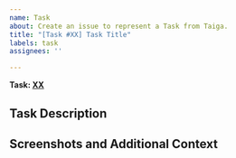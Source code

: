 ```yaml
---
name: Task
about: Create an issue to represent a Task from Taiga.
title: "[Task #XX] Task Title"
labels: task
assignees: ''

---
```


<!-- Replace the XX here with the number for the Task from Taiga. -->
**Task: [XX](https://tree.taiga.io/project/dmyoung9-2022_18h_web-based_game/task/XX)**

**Task Description**
---

<!-- Describe the task here -->

**Screenshots and Additional Context**
---

<!-- If applicable, add any other context or screenshots about the changes here. -->
